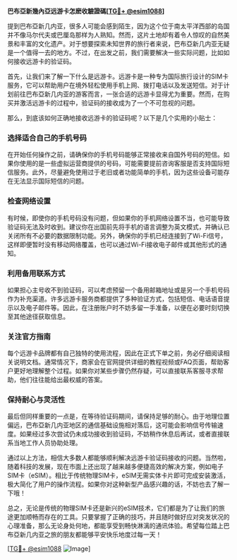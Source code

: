 **巴布亞新幾內亞远游卡怎麽收驗證碼[[TG💪+ @esim1088](https://t.me/s/esim1088)]**

提到巴布亞新几内亚，很多人可能会感到陌生，因为这个位于南太平洋西部的岛国并不像马尔代夫或巴厘岛那样为人熟知。然而，这片土地却有着令人惊叹的自然美景和丰富的文化遗产。对于想要探索未知世界的旅行者来说，巴布亞新几内亚无疑是一个值得一去的地方。不过，在出发之前，我们需要解决一些实际问题，比如如何接收远游卡的验证码。

首先，让我们来了解一下什么是远游卡。远游卡是一种专为国际旅行设计的SIM卡服务，它可以帮助用户在境外轻松使用手机上网、拨打电话以及发送短信。对于计划前往巴布亞新几内亚的游客而言，一张合适的远游卡显得尤为重要。然而，在购买并激活远游卡的过程中，验证码的接收成为了一个不可忽视的问题。

那么，到底该如何正确地接收远游卡的验证码呢？以下是几个实用的小贴士：

### **选择适合自己的手机号码**
在开始任何操作之前，请确保你的手机号码能够正常接收来自国外号码的短信。如果你使用的是一些虚拟运营商提供的号码，可能需要提前咨询客服是否支持国际短信服务。此外，尽量避免使用过于老旧或者功能简单的手机，因为这些设备可能存在无法显示国际短信的问题。

### **检查网络设置**
有时候，即使你的手机号码没有问题，但如果你的手机网络设置不当，也可能导致验证码无法及时收到。建议你在出国前先将手机的语言调整为英文模式，并确认已关闭所有不必要的数据限制功能。另外，确保你的手机已经连接到了Wi-Fi信号，这样即便暂时没有移动网络覆盖，也可以通过Wi-Fi接收电子邮件或其他形式的通知。

### **利用备用联系方式**
如果担心主号收不到验证码，可以考虑预留一个备用邮箱地址或是另一个手机号码作为补充渠道。许多远游卡服务商都提供了多种验证方式，包括短信、电话语音提示以及电子邮件等。因此，在注册账户时不妨多留一手准备，以便在必要时刻切换至其他途径获取信息。

### **关注官方指南**
每个远游卡品牌都有自己独特的使用流程，因此在正式下单之前，务必仔细阅读相关说明文档。通常情况下，商家会在官网提供详细的教程视频或FAQ页面，帮助客户更好地理解整个过程。如果你对某些步骤仍然存疑，可以直接联系客服寻求帮助，他们往往能给出最权威的答案。

### **保持耐心与灵活性**
最后但同样重要的一点是，在等待验证码期间，请保持足够的耐心。由于地理位置偏远，巴布亞新几内亚地区的通信基础设施相对落后，这可能会影响信号传输速度。如果经过多次尝试仍未成功接收到验证码，不妨稍作休息后再试，或者直接联系当地工作人员协助处理。

通过以上方法，相信大多数人都能够顺利解决远游卡验证码接收的问题。当然啦，随着科技的发展，现在市面上还出现了越来越多便捷高效的解决方案，例如电子SIM卡（eSIM）。相比于传统物理SIM卡，eSIM无需实体卡片即可完成安装激活，极大简化了用户的操作流程。如果你对这种新型产品感兴趣的话，不妨也去了解一下哦！

总之，无论是传统的物理SIM卡还是新兴的eSIM技术，它们都是为了让我们的旅途更加顺畅而存在的工具。只要掌握了正确的技巧，并且随时做好应对突发状况的心理准备，那么无论身处何地，都能享受到畅快淋漓的通讯体验。希望每位踏上巴布亞新几内亚之旅的朋友都能够平安快乐地度过每一天！

[[TG💪+ @esim1088](https://t.me/s/esim1088) ![Image](https://i.postimg.cc/4NQfJmqS/Snipaste-2025-05-13-00-14-12.png)]
